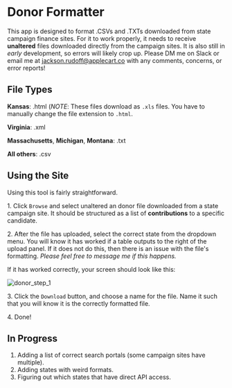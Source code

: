 # Donor Formatter

This app is designed to format .CSVs and .TXTs downloaded from state campaign finance sites. For it to work properly, it needs to receive **unaltered** files downloaded directly from the campaign sites. It is also still in *early* development, so errors will likely crop up. Please DM me on Slack or email me at jackson.rudoff@applecart.co with any comments, concerns, or error reports!


## File Types 

**Kansas**: .html (*NOTE*: These files download as `.xls` files. You have to manually change the file extension to `.html`.

**Virginia**: .xml

**Massachusetts**, **Michigan**, **Montana**: .txt

**All others**: .csv 

## Using the Site

Using this tool is fairly straightforward.

1\. Click ```Browse``` and select unaltered an donor file downloaded from a state campaign site. It should be structured as a list of **contributions** to a specific candidate.

2\. After the file has uploaded, select the correct state from the dropdown menu. You will know it has worked if a table outputs to the right of the upload panel. If it does not do this, then there is an issue with the file's formatting. *Please feel free to message me if this happens.* 

If it has worked correctly, your screen should look like this:
        
   ![donor_step_1](https://user-images.githubusercontent.com/62763243/224132387-ee8d69ca-1512-45c9-852f-1bc8a0b11636.png)

3\. Click the ```Download``` button, and choose a name for the file. Name it such that you will know it is the correctly formatted file.

4\. Done!

## In Progress

1. Adding a list of correct search portals (some campaign sites have multiple).
2. Adding states with weird formats.
3. Figuring out which states that have direct API access.
